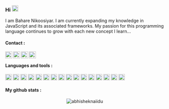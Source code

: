 ### Hi <img src="https://user-images.githubusercontent.com/74038190/216120986-f2752ca9-fe82-4aa3-befe-0a58db010d85.png" height="20px" width="20px" alt="happy-face">

I am Bahare Nikoosiyar. I am currently expanding my knowledge in JavaScript and its associated frameworks. My passion for this programming language continues to grow with each new concept I learn...

<h4>Contact :</h4>

<a href="mailto:bahare.nikoosiyar@gmail.com">
  <img align="left" alt="Bahare Nikoosiyar's Email" width="22px" src="https://user-images.githubusercontent.com/71316063/234708953-e7832e9b-91cd-49c5-9516-179194611dbd.svg" />
</a>
<a href="https://www.linkedin.com/in/bahare-nikoosiyar/">
  <img align="left" alt="Bahare Nikoosiyar's LinkedIN" width="22px" src="https://user-images.githubusercontent.com/71316063/234707906-333fb383-e5cc-4cd9-82b9-4c39bcf85858.svg" />
</a>

<a href="https://t.me/bahareni1">
  <img align="left" alt="Bahare Nikoosiyar's Telegram" width="22px" src="https://user-images.githubusercontent.com/71316063/234709288-0595e392-489e-4996-be8b-90e5a5e2d999.svg" />
</a>

<a href="https://instagram.com/bahareni1">
  <img align="left" alt="Bahare Nikoosiyar's instagram" width="22px" src="https://user-images.githubusercontent.com/71316063/234709292-4c42ba69-8d13-4337-b0a3-43887bdde014.svg" />
</a>

<br/>

<h4>Languages and tools :</h4>  
<div>
<img height="20" title="html" height="20px" alt="html" src="https://user-images.githubusercontent.com/71316063/234701847-8ce9b8fc-cd0f-4fce-b117-35d8a82f36d7.svg">
<img height="20" height="20px" alt="emmet" src="https://user-images.githubusercontent.com/71316063/234702498-609a95de-a022-4a8c-a362-a1c89af58ecc.svg">
<img height="20" height="20px" alt="css" src="https://user-images.githubusercontent.com/71316063/234702404-e0fccd9b-d08c-413c-a217-cfc3419b22ce.svg">
<img height="20" height="20px" alt="sass" src="https://user-images.githubusercontent.com/71316063/234703551-cfdd656d-a6a1-4601-8620-a6817a3f76e1.svg">
<img height="20" height="20px" src="https://user-images.githubusercontent.com/71316063/234702673-ac334b20-0ef4-4cb4-96ee-ba4534877881.svg">
<img height="20" height="20px" src="https://user-images.githubusercontent.com/71316063/234702694-969646b7-1ab8-4370-9f82-4ff344c47327.svg">
<img height="20" height="20px" src="https://user-images.githubusercontent.com/71316063/234703390-ac7a6ba2-d630-4d69-88d8-e41a661a0c00.svg">
<img height="20" height="20px" src="https://user-images.githubusercontent.com/71316063/234702730-c4868781-600c-488d-95c8-989ba9f6f971.svg">
<img height="20" height="20px" src="https://user-images.githubusercontent.com/71316063/234702761-c702fa5f-a57f-4e5a-a76c-3e1eea1166a9.svg">
<img height="20" height="20px" src="https://user-images.githubusercontent.com/71316063/234703574-c41b056c-c59b-4b8a-a9c2-b6a5fa800d56.svg">
<img height="20" height="20px" src="https://user-images.githubusercontent.com/71316063/234712047-c0635925-51ca-4683-b331-49bd78c5a61a.svg">
<img height="20" height="20px" src="https://user-images.githubusercontent.com/71316063/234716205-710d8787-2c89-4cad-8b21-49908ff94dc0.svg">
<img height="20" height="20px" src="https://user-images.githubusercontent.com/71316063/234716203-65ceb2aa-6003-45c2-babe-81d4f99e5901.svg">
<img height="20" height="20px" src="https://user-images.githubusercontent.com/71316063/234716204-39a79d24-74a7-45cb-aaa0-7969b5b05099.svg">
<img height="20" height="20px" src="https://user-images.githubusercontent.com/71316063/234703501-2e755796-bd16-4879-9d56-26fd8704a946.svg">
<img height="20" height="20px" src="https://user-images.githubusercontent.com/71316063/234711940-7adbc744-51d9-45eb-a6e2-b8abdf0eeff3.svg">
</div>
<h4>My github stats :</h4> 

<p align="center"> <img src="https://github-readme-stats.vercel.app/api?username=bn-2002&show_icons=true&theme=gotham" alt="abhisheknaiidu" />

 
